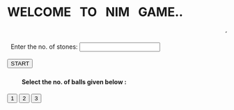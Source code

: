<!DOCTYPE html>
<html lang="en" dir="ltr">
  <head>
    <meta charset="utf-8">
    <title>Nim_game</title>
    <link rel="stylesheet" href="nimgame.css">
    <link href="https://fonts.googleapis.com/css2?family=Lobster&display=swap" rel="stylesheet">
  </head>

  <body>

  <div class="heading">
    <h1>WELCOME  &nbsp TO  &nbsp NIM &nbsp GAME..</h1>
    <marquee>  ~~~ 😉let's se who wins the game👻 ~~~  </marquee>
  </div>

  <div class="stones">
    <img src="stones1.jpg" alt=""><br />
    <br>&nbsp Enter the no. of stones:
    <input type="text" id="myText" name="text1" value=""><br><br>
    <button type="button" name="button" onclick="func()" align="center">START</button>
    <center><h5 id="start" ></h5></center>
  </div>

  <div class="players">
      <h5 id="player1" ></h5>
    <p id="demo"></p>
      <p id="demo1"></p>
    <h4 id="remaining">&nbsp &nbsp &nbsp &nbsp &nbsp
       Select the no. of balls given below :</h4>
       <button type="button" name="Player 1" onclick="play()" id="countButton1" value="1">1</button>
       <button type="button" name="Player 1" onclick="play()" id="countButton2" value="2">2</button>
       <button type="button" name="Player 1" onclick="play()" id="countButton3" value="3">3</button>

  </div>


  <script src="index.js" charset="utf-8"></script>

  </body>
</html>
